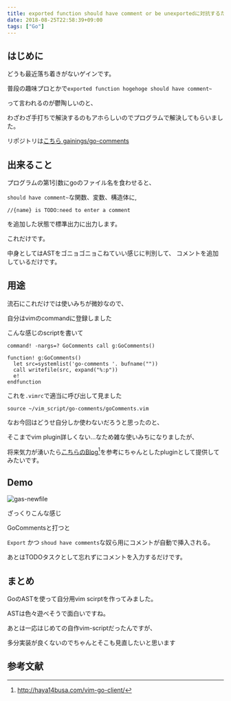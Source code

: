 ```yaml
---
title: exported function should have comment or be unexportedに対抗するためのプログラムを作った
date: 2018-08-25T22:58:39+09:00
tags: ["Go"]
---
```


## はじめに

どうも最近落ち着きがないゲインです。

普段の趣味プロとかで`exported function hogehoge should have comment~` 

って言われるのが鬱陶しいのと、

わざわざ手打ちで解決するのもアホらしいのでプログラムで解決してもらいました。

リポジトリは[こちら gainings/go-comments](https://github.com/gainings/go-comments)

## 出来ること

プログラムの第1引数にgoのファイル名を食わせると、

`should have comment~`な関数、変数、構造体に,

`//{name} is TODO:need to enter a comment`

を追加した状態で標準出力に出力します。

これだけです。

中身としてはASTをゴニョゴニョこねていい感じに判別して、
コメントを追加しているだけです。

## 用途

流石にこれだけでは使いみちが微妙なので、

自分はvimのcommandに登録しました

こんな感じのscriptを書いて

```vim
command! -nargs=? GoComments call g:GoComments() 

function! g:GoComments()
  let src=systemlist('go-comments '. bufname(""))
  call writefile(src, expand("%:p"))
  e!
endfunction
```

これを`.vimrc`で適当に呼び出して見ました

```vim
source ~/vim_script/go-comments/goComments.vim
```

なお今回はどうせ自分しか使わないだろうと思ったのと、

そこまでvim plugin詳しくない...なため雑な使いみちになりましたが、

将来気力が湧いたら[こちらのBlog](http://haya14busa.com/vim-go-client/)[^plugin]を参考にちゃんとしたpluginとして提供してみたいです。

## Demo

![gas-newfile](/images/go_comments_demo.gif)

ざっくりこんな感じ

GoCommentsと打つと

`Export` かつ `shoud have comments`な奴ら用にコメントが自動で挿入される。

あとはTODOタスクとして忘れずにコメントを入力するだけです。

## まとめ

GoのASTを使って自分用vim scirptを作ってみました。

ASTは色々遊べそうで面白いですね。

あとは一応はじめての自作vim-scriptだったんですが、

多分実装が良くないのでちゃんとそこも見直したいと思います

## 参考文献
[^plugin]: http://haya14busa.com/vim-go-client/

